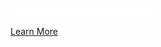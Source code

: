 <p style="color: white !important; font-family: Raleway !important; margin: 0 0 10px 0; padding: 0 !important; font-weight:500 !important; font-style: normal !important;" class="headline-text">ENTERPRISE CONTENT PLATFORM</p>

[Learn More]({{#makeLink}}./landing.html?product_path=./products/xbin.md&menu_path=.menus/en{{/makeLink}})
